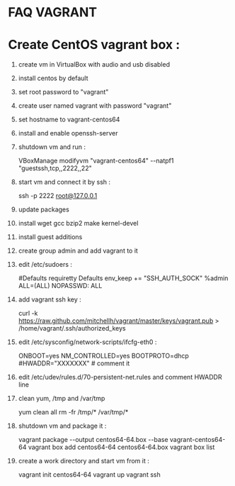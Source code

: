 FAQ VAGRANT
===========

# Create CentOS vagrant box :

1. create vm in VirtualBox with audio and usb disabled
2. install centos by default
3. set root password to "vagrant"
4. create user named vagrant with password "vagrant"
5. set hostname to vagrant-centos64
6. install and enable openssh-server
7. shutdown vm and run :

    VBoxManage modifyvm "vagrant-centos64" --natpf1 "guestssh,tcp,,2222,,22"

8. start vm and connect it by ssh :

    ssh -p 2222 root@127.0.0.1

9. update packages
10. install wget gcc bzip2 make kernel-devel
11. install guest additions
12. create group admin and add vagrant to it
13. edit /etc/sudoers :

    #Defaults    requiretty
    Defaults    env_keep += "SSH_AUTH_SOCK"
    %admin          ALL=(ALL)       NOPASSWD: ALL

14. add vagrant ssh key :

    curl -k https://raw.github.com/mitchellh/vagrant/master/keys/vagrant.pub > /home/vagrant/.ssh/authorized_keys

15. edit /etc/sysconfig/network-scripts/ifcfg-eth0 :

    ONBOOT=yes
    NM_CONTROLLED=yes
    BOOTPROTO=dhcp
    #HWADDR="XXXXXXX" # comment it

16. edit /etc/udev/rules.d/70-persistent-net.rules and comment HWADDR line
17. clean yum, /tmp and /var/tmp

    yum clean all
    rm -fr /tmp/* /var/tmp/*

18. shutdown vm and package it :

    vagrant package --output centos64-64.box --base vagrant-centos64-64
    vagrant box add centos64-64 centos64-64.box
    vagrant box list

19. create a work directory and start vm from it :

    vagrant init centos64-64
    vagrant up
    vagrant ssh
